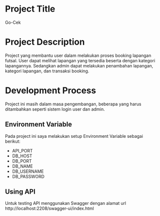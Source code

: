 
# Project Title
Go-Cek

# Project Description
Project yang membantu user dalam melakukan proses booking lapangan futsal. User dapat melihat lapangan yang tersedia beserta dengan kategori lapangannya. Sedangkan admin dapat melakukan penambahan lapangan, kategori lapangan, dan transaksi booking.
# Development Process
Project ini masih dalam masa pengembangan, beberapa yang harus ditambahkan seperti sistem login user dan admin.

## Environment Variable
Pada project ini saya melakukan setup Environment Variable sebagai berikut:
- API_PORT
- DB_HOST
- DB_PORT
- DB_NAME
- DB_USERNAME
- DB_PASSWORD

## Using API
Untuk testing API menggunakan Swagger dengan alamat url http://localhost:2208/swagger-ui/index.html